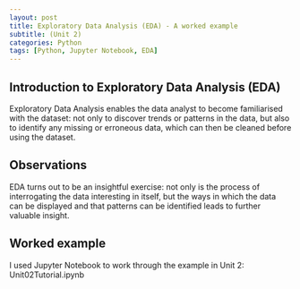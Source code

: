 ```yaml
---
layout: post
title: Exploratory Data Analysis (EDA) - A worked example
subtitle: (Unit 2)
categories: Python
tags: [Python, Jupyter Notebook, EDA]
---
```


## Introduction to Exploratory Data Analysis (EDA)
Exploratory Data Analysis enables the data analyst to become familiarised with the dataset: not only to discover trends or patterns in the data, but also to identify any missing or erroneous data, which can then be cleaned before using the dataset.

## Observations
EDA turns out to be an insightful exercise: not only is the process of interrogating the data interesting in itself, but the ways in which the data can be displayed and that patterns can be identified leads to further valuable insight.

## Worked example
I used Jupyter Notebook to work through the example in Unit 2:
Unit02Tutorial.ipynb


